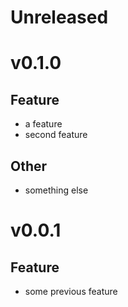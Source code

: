 # Unreleased
# v0.1.0
## Feature
- a feature
- second feature

## Other
- something else

# v0.0.1
## Feature
- some previous feature
